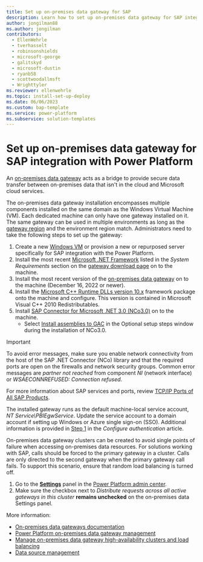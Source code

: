 ```yaml
---
title: Set up on-premises data gateway for SAP
description: Learn how to set up on-premises data gateway for SAP integration with Microsoft Power Platform.
author: jongilman88
ms.author: jongilman
contributors:
  - EllenWehrle
  - tverhasselt
  - robinsonshields
  - microsoft-george
  - galitskyd
  - microsoft-dustin
  - ryanb58
  - scottwoodallmsft
  - Wrighttyler
ms.reviewer: ellenwehrle
ms.topic: install-set-up-deploy
ms.date: 06/06/2023
ms.custom: bap-template
ms.service: power-platform
ms.subservice: solution-templates
---
```


# Set up on-premises data gateway for SAP integration with Power Platform

An [on-premises data gateway](/power-platform/admin/wp-onpremises-gateway) acts as a bridge to provide secure data transfer between on-premises data that isn't in the cloud and Microsoft cloud services.

The on-premises data gateway installation encompasses multiple components installed on the same domain as the Windows Virtual Machine (VM). Each dedicated machine can only have one gateway installed on it. The same gateway can be used in multiple environments as long as the [gateway region](/power-automate/regions-overview) and the environment region match. Administrators need to take the following steps to set up the gateway:

1. Create a new [Windows VM](/azure/virtual-machines/overview) or provision a new or repurposed server specifically for SAP integration with the Power Platform.
1. Install the most recent [Microsoft .NET Framework](https://dotnet.microsoft.com/download/dotnet-framework) listed in the _System Requirements_ section on the [gateway download page](https://www.microsoft.com/download/details.aspx?id=53127) on to the machine.
1. Install the most recent version of the [on-premises data gateway](/data-integration/gateway/service-gateway-install#download-and-install-a-standard-gateway) on to the machine (December 16, 2022 or newer).
1. Install the [Microsoft C++ Runtime DLLs version 10.x](/cpp/windows/latest-supported-vc-redist?view=msvc-170#visual-studio-2010-vc-100-sp1-no-longer-supported&preserve-view=true) framework package onto the machine and configure. This version is contained in Microsoft Visual C++ 2010 Redistributables.
1. Install [SAP Connector for Microsoft .NET 3.0 (NCo3.0)](https://support.sap.com/en/product/connectors/msnet.html) on to the machine.
      - Select [Install assemblies to GAC](/dotnet/framework/app-domains/install-assembly-into-gac) in the Optional setup steps window during the installation of NCo3.0.

> [!IMPORTANT]
>
> To avoid error messages, make sure you enable network connectivity from the host of the SAP .NET Connector (NCo) library and that the required ports are open on the firewalls and network security groups. Common error messages are _partner not reached_ from component _NI_ (network interface) or _WSAECONNREFUSED: Connection refused_.
>
> For more information about SAP services and ports, review [TCP/IP Ports of All SAP Products](https://help.sap.com/docs/Security/575a9f0e56f34c6e8138439eefc32b16/616a3c0b1cc748238de9c0341b15c63c.html).

The installed gateway runs as the default machine-local service account, _NT Service\PBIEgwService_. Update the service account to a domain account if setting up Windows or Azure single sign-on (SSO). Additional information is provided in [Step 1](configure-authentication.md#step-1-configure-kerberos-constrained-delegation) in the _Configure authentication_ article.

 On-premises data gateway clusters can be created to avoid single points of failure when accessing on-premises data resources. For solutions working with SAP, calls should be forced to the primary gateway in a cluster. Calls are only directed to the second gateway when the primary gateway call fails. To support this scenario, ensure that random load balancing is turned off.

1. Go to the [**Settings**](/power-platform/admin/onpremises-data-gateway-management#settings) panel in the [Power Platform admin center](https://admin.powerplatform.microsoft.com/home).
1. Make sure the checkbox next to _Distribute requests across all active gateways in this cluster_ **remains unchecked** on the on-premises data Settings panel.

More information:

- [On-premises data gateways documentation](/data-integration/gateway/)
- [Power Platform on-premises data gateway management](/power-platform/admin/onpremises-data-gateway-management)
- [Manage on-premises data gateway high-availability clusters and load balancing](/data-integration/gateway/service-gateway-high-availability-clusters)
- [Data source management](/power-platform/admin/onpremises-data-gateway-source-management)
